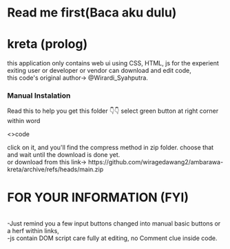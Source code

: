 # Read me first(Baca aku dulu)
<h1>kreta (prolog)</h1>
this application only contains web ui using CSS, HTML, js
for the experient exiting user or developer or vendor can download and edit code,<br/>
this code's original author-> @Wirardi_Syahputra.

<h3>Manual Instalation</h3>
Read this to help you get this folder 👇👇
select green button at right corner within word <p> <>code </p>
click on it, and you'll find the compress method in zip folder.
choose that and wait until the download is done yet.<br/> 
or download from this link-> https://github.com/wiragedawang2/ambarawa-kreta/archive/refs/heads/main.zip

<br/>
<h1>FOR YOUR INFORMATION (FYI)</h1>
<br/>
-Just remind you a few input buttons changed into manual basic buttons or a herf within links,<br/>
-js contain DOM script care fully at editing, no Comment clue inside code.

